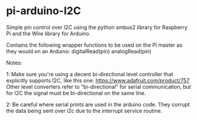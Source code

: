# pi-arduino-I2C
Simple pin control over I2C using the python smbus2 library for Raspberry Pi and the Wire library for Arduino. 

Contains the following wrapper functions to be used on the Pi master as they would on an Arduino:
digitalRead(pin) 
analogRead(pin)

Notes:

1: Make sure you're using a decent bi-directional level controller that explicitly supports I2C, like this one: https://www.adafruit.com/product/757 Other level converters refer to "bi-directional" for serial communication, but for I2C the signal must be bi-directional on the same line.

2: Be careful where serial prints are used in the arduino code. They corrupt the data being sent over i2c due to the interrupt service routine.
